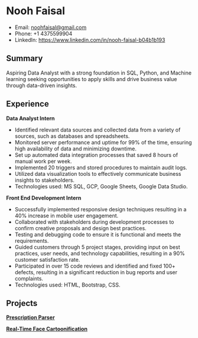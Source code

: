 

# Nooh Faisal

- Email: noohfaisal@gmail.com 
- Phone: +1 4375599904 
- LinkedIn: https://www.linkedin.com/in/nooh-faisal-b04b1b193 

## Summary

Aspiring Data Analyst with a strong foundation in SQL, Python, and Machine learning seeking opportunities to apply skills and drive business value through data-driven insights.

## Experience

**Data Analyst Intern**
- Identified relevant data sources and collected data from a variety of sources, such as databases and spreadsheets.
- Monitored server performance and uptime for 99% of the time, ensuring high availability of data and minimizing downtime.
- Set up automated data integration processes that saved 8 hours of manual work per week.
- Implemented 20 triggers and stored procedures to maintain audit logs.
- Utilized data visualization tools to effectively communicate business insights to stakeholders.
- Technologies used: MS SQL, GCP, Google Sheets, Google Data Studio.

**Front End Development Intern**
- Successfully implemented responsive design techniques resulting in a 40% increase in mobile user engagement.
- Collaborated with stakeholders during development processes to confirm creative proposals and design best practices.
- Testing and debugging code to ensure it is functional and meets the requirements.
- Guided customers through 5 project stages, providing input on best practices, user needs, and technology capabilities, resulting in a 90% customer satisfaction rate.
- Participated in over 15 code reviews and identified and fixed 100+ defects, resulting in a significant reduction in bug reports and user complaints.
- Technologies used: HTML, Bootstrap, CSS.

## Projects

[**Prescription Parser**](https://github.com/noohfaisal/Projects/tree/main/Real-Time%20Face%20Cartoonification) 

[**Real-Time Face Cartoonification**](https://github.com/noohfaisal/Projects/tree/main/Real-Time%20Face%20Cartoonification)







